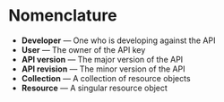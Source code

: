 # Nomenclature

* **Developer** — One who is developing against the API
* **User** — The owner of the API key
* **API version** — The major version of the API
* **API revision** — The minor version of the API
* **Collection** — A collection of resource objects
* **Resource** — A singular resource object
